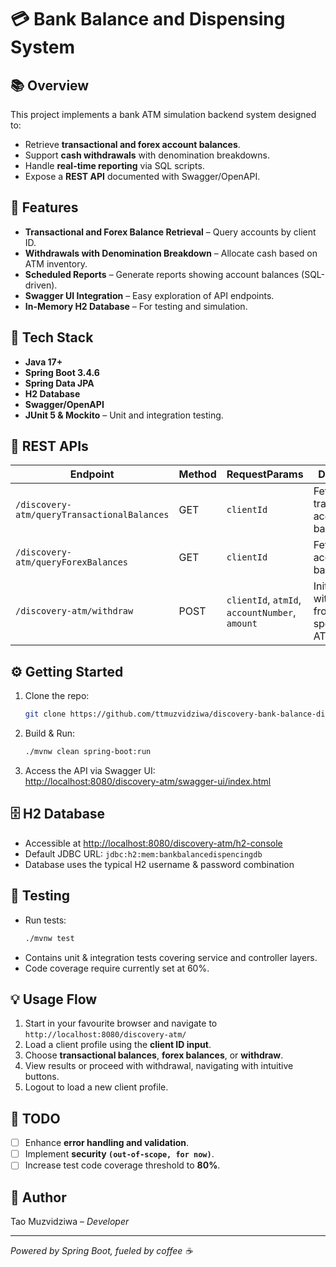 
# 💳 Bank Balance and Dispensing System

## 📚 Overview
This project implements a bank ATM simulation backend system designed to:
- Retrieve **transactional and forex account balances**.
- Support **cash withdrawals** with denomination breakdowns.
- Handle **real-time reporting** via SQL scripts.
- Expose a **REST API** documented with Swagger/OpenAPI.

## 🚀 Features
- **Transactional and Forex Balance Retrieval** – Query accounts by client ID.
- **Withdrawals with Denomination Breakdown** – Allocate cash based on ATM inventory.
- **Scheduled Reports** – Generate reports showing account balances (SQL-driven).
- **Swagger UI Integration** – Easy exploration of API endpoints.
- **In-Memory H2 Database** – For testing and simulation.

## 🔨 Tech Stack
- **Java 17+**
- **Spring Boot 3.4.6**
- **Spring Data JPA**
- **H2 Database**
- **Swagger/OpenAPI**
- **JUnit 5 & Mockito** – Unit and integration testing.

## 🔎 REST APIs 

| Endpoint                                    | Method | RequestParams                                  | Description                                     |
|---------------------------------------------|--------|------------------------------------------------|-------------------------------------------------|
| `/discovery-atm/queryTransactionalBalances` | GET    | `clientId`                                     | Fetch transactional account balances.           |
| `/discovery-atm/queryForexBalances`         | GET    | `clientId`                                     | Fetch forex account balances.                   |
| `/discovery-atm/withdraw`                   | POST   | `clientId`, `atmId`, `accountNumber`, `amount` | Initiate withdrawal from specified ATM/account. |

## ⚙️ Getting Started
1. Clone the repo:
   ```bash
   git clone https://github.com/ttmuzvidziwa/discovery-bank-balance-dispensing-system.git
   ```
2. Build & Run:
   ```bash
   ./mvnw clean spring-boot:run
   ```
3. Access the API via Swagger UI:  
   [http://localhost:8080/discovery-atm/swagger-ui/index.html](http://localhost:8080/discovery-atm/swagger-ui/index.html)

## 🗄️ H2 Database
- Accessible at [http://localhost:8080/discovery-atm/h2-console](http://localhost:8080/discovery-atm/h2-console)
- Default JDBC URL: `jdbc:h2:mem:bankbalancedispencingdb`
- Database uses the typical H2 username & password combination

## 🧪 Testing
- Run tests:
   ```bash
   ./mvnw test
   ```
- Contains unit & integration tests covering service and controller layers.
- Code coverage require currently set at 60%.

## 💡 Usage Flow
1. Start in your favourite browser and navigate to `http://localhost:8080/discovery-atm/` 
2. Load a client profile using the **client ID input**.
3. Choose **transactional balances**, **forex balances**, or **withdraw**.
4. View results or proceed with withdrawal, navigating with intuitive buttons.
5. Logout to load a new client profile. 

## 📝 TODO
- [ ] Enhance **error handling and validation**.
- [ ] Implement **security `(out-of-scope, for now)`**.
- [ ] Increase test code coverage threshold to **80%**.

## 👤 Author
Tao Muzvidziwa – *Developer*

---

*Powered by Spring Boot, fueled by coffee ☕*